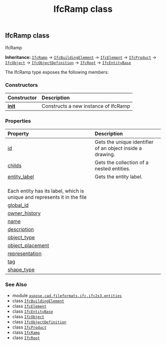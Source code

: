 ﻿---
title: IfcRamp class
second_title: Aspose.CAD for Python via .NET API References
description: 
type: docs
weight: 4220
url: /python-net/aspose.cad.fileformats.ifc.ifc2x3.entities/ifcramp/
is_root: false
---

## IfcRamp class

IfcRamp



**Inheritance:** [`IfcRamp`](/cad/python-net/aspose.cad.fileformats.ifc.ifc2x3.entities/ifcramp) → 
[`IfcBuildingElement`](/cad/python-net/aspose.cad.fileformats.ifc.ifc2x3.entities/ifcbuildingelement) → 
[`IfcElement`](/cad/python-net/aspose.cad.fileformats.ifc.ifc2x3.entities/ifcelement) → 
[`IfcProduct`](/cad/python-net/aspose.cad.fileformats.ifc.ifc2x3.entities/ifcproduct) → 
[`IfcObject`](/cad/python-net/aspose.cad.fileformats.ifc.ifc2x3.entities/ifcobject) → 
[`IfcObjectDefinition`](/cad/python-net/aspose.cad.fileformats.ifc.ifc2x3.entities/ifcobjectdefinition) → 
[`IfcRoot`](/cad/python-net/aspose.cad.fileformats.ifc.ifc2x3.entities/ifcroot) → 
[`IfcEntityBase`](/cad/python-net/aspose.cad.fileformats.ifc/ifcentitybase)



The IfcRamp type exposes the following members:

### Constructors
| Constructor | Description |
| :- | :- |
| [__init__](/cad/python-net/aspose.cad.fileformats.ifc.ifc2x3.entities/ifcramp/__init__/#) | Constructs a new instance of IfcRamp |


### Properties
| Property | Description |
| :- | :- |
| [id](/cad/python-net/aspose.cad.fileformats.ifc.ifc2x3.entities/ifcramp/id) | Gets the unique identifier of an object inside a drawing. |
| [childs](/cad/python-net/aspose.cad.fileformats.ifc.ifc2x3.entities/ifcramp/childs) | Gets the collection of a nested entities. |
| [entity_label](/cad/python-net/aspose.cad.fileformats.ifc.ifc2x3.entities/ifcramp/entity_label) | Gets the entity label.<br/>Each entity has its label, which is unique and represents it in the file |
| [global_id](/cad/python-net/aspose.cad.fileformats.ifc.ifc2x3.entities/ifcramp/global_id) |  |
| [owner_history](/cad/python-net/aspose.cad.fileformats.ifc.ifc2x3.entities/ifcramp/owner_history) |  |
| [name](/cad/python-net/aspose.cad.fileformats.ifc.ifc2x3.entities/ifcramp/name) |  |
| [description](/cad/python-net/aspose.cad.fileformats.ifc.ifc2x3.entities/ifcramp/description) |  |
| [object_type](/cad/python-net/aspose.cad.fileformats.ifc.ifc2x3.entities/ifcramp/object_type) |  |
| [object_placement](/cad/python-net/aspose.cad.fileformats.ifc.ifc2x3.entities/ifcramp/object_placement) |  |
| [representation](/cad/python-net/aspose.cad.fileformats.ifc.ifc2x3.entities/ifcramp/representation) |  |
| [tag](/cad/python-net/aspose.cad.fileformats.ifc.ifc2x3.entities/ifcramp/tag) |  |
| [shape_type](/cad/python-net/aspose.cad.fileformats.ifc.ifc2x3.entities/ifcramp/shape_type) |  |



### See Also
* module [`aspose.cad.fileformats.ifc.ifc2x3.entities`](..)
* class [`IfcBuildingElement`](/cad/python-net/aspose.cad.fileformats.ifc.ifc2x3.entities/ifcbuildingelement)
* class [`IfcElement`](/cad/python-net/aspose.cad.fileformats.ifc.ifc2x3.entities/ifcelement)
* class [`IfcEntityBase`](/cad/python-net/aspose.cad.fileformats.ifc/ifcentitybase)
* class [`IfcObject`](/cad/python-net/aspose.cad.fileformats.ifc.ifc2x3.entities/ifcobject)
* class [`IfcObjectDefinition`](/cad/python-net/aspose.cad.fileformats.ifc.ifc2x3.entities/ifcobjectdefinition)
* class [`IfcProduct`](/cad/python-net/aspose.cad.fileformats.ifc.ifc2x3.entities/ifcproduct)
* class [`IfcRamp`](/cad/python-net/aspose.cad.fileformats.ifc.ifc2x3.entities/ifcramp)
* class [`IfcRoot`](/cad/python-net/aspose.cad.fileformats.ifc.ifc2x3.entities/ifcroot)
